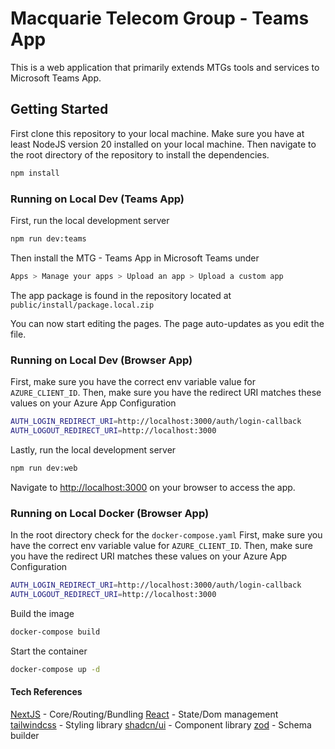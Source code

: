 # Macquarie Telecom Group - Teams App

This is a web application that primarily extends MTGs tools and services to Microsoft Teams App.

## Getting Started

First clone this repository to your local machine.
Make sure you have at least NodeJS version 20 installed on your local machine.
Then navigate to the root directory of the repository to install the dependencies.

```bash
npm install
```

### Running on Local Dev (Teams App)

First, run the local development server

```bash
npm run dev:teams
```

Then install the MTG - Teams App in Microsoft Teams under

```bash
Apps > Manage your apps > Upload an app > Upload a custom app
```

The app package is found in the repository located at `public/install/package.local.zip`

You can now start editing the pages.
The page auto-updates as you edit the file.

### Running on Local Dev (Browser App)

First, make sure you have the correct env variable value for `AZURE_CLIENT_ID`.
Then, make sure you have the redirect URI matches these values on your Azure App Configuration

```bash
AUTH_LOGIN_REDIRECT_URI=http://localhost:3000/auth/login-callback
AUTH_LOGOUT_REDIRECT_URI=http://localhost:3000
```

Lastly, run the local development server

```bash
npm run dev:web
```

Navigate to [http://localhost:3000](http://localhost:3000) on your browser to access the app.

### Running on Local Docker (Browser App)

In the root directory check for the `docker-compose.yaml`
First, make sure you have the correct env variable value for `AZURE_CLIENT_ID`.
Then, make sure you have the redirect URI matches these values on your Azure App Configuration

```bash
AUTH_LOGIN_REDIRECT_URI=http://localhost:3000/auth/login-callback
AUTH_LOGOUT_REDIRECT_URI=http://localhost:3000
```

Build the image

```bash
docker-compose build
```

Start the container

```bash
docker-compose up -d
```

#### Tech References

[NextJS](https://nextjs.org/docs) - Core/Routing/Bundling
[React](https://react.dev/) - State/Dom management
[tailwindcss](https://tailwindcss.com/) - Styling library
[shadcn/ui](https://ui.shadcn.com/) - Component library
[zod](https://www.npmjs.com/package/zod) - Schema builder
